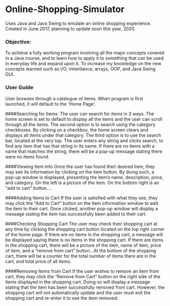 # Online-Shopping-Simulator
Uses Java and Java Swing to emulate an online shopping experience.
Created in June 2017, planning to update soon this year, 2020.

### Objective:
To achieve a fully working program involving all the major concepts covered in a Java course, and to learn how to apply it to something that can be used in everyday life and expand upon it.
To increase my knowledge on the new concepts learned such as I/O, inheritance, arrays, OOP,  and Java Swing GUI.

### User Guide
User browses through a catalogue of items.
When program is first launched, it will default to the 'Home Page'.

####Searching for Items:
The user can search for items in 3 ways. The home screen is set to default to display all the items and the user can scroll through all the items. The second option is to search using the category checkboxes. By clicking on a checkbox, the home screen clears and displays all items under that category. The third option is to use the search bar, located at the very top. The user enters any string and clicks search, to find any item that has that string in its name. If there are no items with a name that matches the string, there will be a pop-up message stating there were no items found.

####Viewing Item Info
Once the user has found their desired item, they may see its information by clicking on the item button. By doing such, a pop-up window is displayed, presenting the item’s name, description, price, and category. On the left is a picture of the item. On the bottom right is an “add to cart” button....

####Adding Items to Cart
If the user is satisfied with what they see, they may click the “Add to Cart” button on the Item information window to add the item to their cart. Once clicked, another pop-up window will display a message stating the item has successfully been added to their cart. 

####Checking Shopping Cart
The user may check their shopping cart at any time by clicking the shopping cart button located on the top right corner of the home page. If there are no items in the shopping cart, a message will be displayed saying there is no items in the shopping cart. If there are items in the shopping cart, there will be a picture of the item, name of item, price of item, and a “remove from cart” button...At the bottom of the shopping cart, there will be a counter for the total number of items there are in the cart, and total price of all items. 

####Removing Items from Cart
If the user wishes to remove an item from cart, they may click the “Remove from Cart” button on the right side of the items displayed in the shopping cart. Doing so will display a message stating that the item has been successfully removed from cart. However, the shopping cart will not automatically update and the user must exit the shopping cart and re-enter it to see the item removed. 
